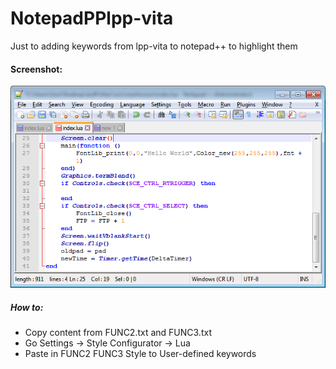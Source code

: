 # NotepadPPlpp-vita
Just to adding keywords from lpp-vita to notepad++ to highlight them<br>
#### Screenshot:
![](screenshot.png)<br>
##### How to:
* Copy content from FUNC2.txt and FUNC3.txt<br>
* Go Settings -> Style Configurator -> Lua<br>
* Paste in FUNC2 FUNC3 Style to User-defined keywords<br>